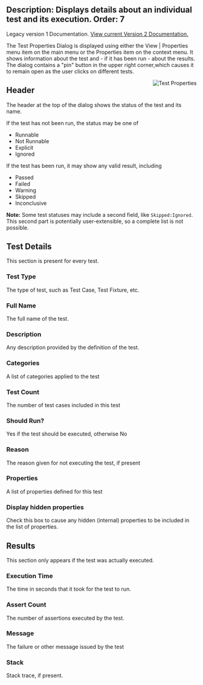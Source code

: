 Description: Displays details about an individual test and its execution.
Order: 7
---
<!-- Page-specific styles -->
<style>
  img {float:right; margin-left: 20px; margin-bottom: 20px; max-width: 400px}
</style>

<div class="notice">
    Legacy version 1 Documentation. <a href="/testcentric-runner/">View current Version 2 Documentation.</a>
</div>

The Test Properties Dialog is displayed using either the View | Properties menu item on the main menu or the Properties item on the context menu. It shows information about the test and - if it has been run - about the results. The dialog contains a "pin" button in the upper right corner,which causes it to remain open as the user clicks on different tests.

![Test Properties](/testcentric-gui/img/testPropertiesDialog.png)

## Header

The header at the top of the dialog shows the status of the test and its name.

If the test has not been run, the status may be one of 
* Runnable
* Not Runnable
* Explicit
* Ignored

If the test has been run, it may show any valid result, including
* Passed
* Failed
* Warning
* Skipped
* Inconclusive

**Note:** Some test statuses may include a second field, like `Skipped:Ignored`. This second part is potentially user-extensible, so a complete list is not possible.

## Test Details

This section is present for every test.

### Test Type

The type of test, such as Test Case, Test Fixture, etc.

### Full Name

The full name of the test.

### Description

Any description provided by the definition of the test.

### Categories

A list of categories applied to the test

### Test Count

The number of test cases included in this test

### Should Run?

Yes if the test should be executed, otherwise No

### Reason

The reason given for not executing the test, if present

### Properties

A list of properties defined for this test

### Display hidden properties

Check this box to cause any hidden (internal) properties to be included in the list of properties.

## Results

This section only appears if the test was actually executed.

### Execution Time

The time in seconds that it took for the test to run.

### Assert Count

The number of assertions executed by the test.

### Message

The failure or other message issued by the test

### Stack

Stack trace, if present.
